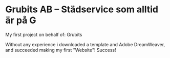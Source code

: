 # Grubits AB – Städservice som alltid är på G
My first project on behalf of: Grubits

Without any experience i downloaded a template and Adobe DreamWeaver, and succeeded making my first "Website"! Success!
